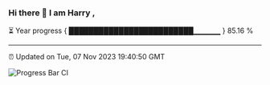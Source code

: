 ### Hi there 👋 I am Harry , 

⏳ Year progress { █████████████████████████▁▁▁▁▁ } 85.16 %

---

⏰ Updated on Tue, 07 Nov 2023 19:40:50 GMT

![Progress Bar CI](https://github.com/duykhang68/duykhang68/workflows/Progress%20Bar%20CI/badge.svg)
